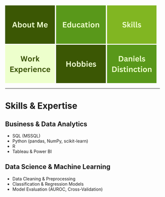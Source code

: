 [<img src="https://github.com/jayne-vankirk/images/blob/main/AboutMe.png" height="125"/>](README.md)
[<img src="https://github.com/jayne-vankirk/images/blob/main/Education.png" height="125"/>](Education.md)
[<img src="https://github.com/jayne-vankirk/images/blob/main/Skills.png" height="125"/>](Skills.md)
[<img src="https://github.com/jayne-vankirk/images/blob/main/Work Experience.png" height="125"/>](WorkExp.md)
[<img src="https://github.com/jayne-vankirk/images/blob/main/Hobbies.png" height="125"/>](Hobbies.md)
[<img src="https://github.com/jayne-vankirk/images/blob/main/DanielsDistinction.png" height="125"/>](DanielsDistinction.md)
<a name="top"></a>
<hr>

# Skills & Expertise

## Business & Data Analytics
- SQL (MSSQL)  
- Python (pandas, NumPy, scikit-learn)  
- R 
- Tableau & Power BI  

## Data Science & Machine Learning
- Data Cleaning & Preprocessing  
- Classification & Regression Models  
- Model Evaluation (AUROC, Cross-Validation)  

